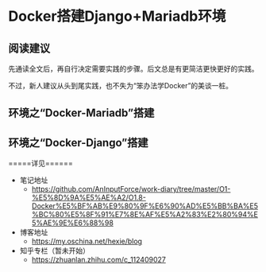 
# Docker搭建Django+Mariadb环境


## 阅读建议

先通读全文后，再自行决定需要实践的步骤。后文总是有更简洁更快更好的实践。

不过，新人建议从头到尾实践，也不失为“笨办法学Docker”的美谈一桩。

## 环境之“Docker-Mariadb”搭建

## 环境之“Docker-Django”搭建

=====详见======
+ 笔记地址         
  + https://github.com/AnInputForce/work-diary/tree/master/O1-%E5%8D%9A%E5%AE%A2/O1.8-Docker%E5%BF%AB%E9%80%9F%E6%90%AD%E5%BB%BA%E5%BC%80%E5%8F%91%E7%8E%AF%E5%A2%83%E2%80%94%E5%AE%9E%E6%88%98
+ 博客地址
  + https://my.oschina.net/hexie/blog
+ 知乎专栏（暂未开始）
  + https://zhuanlan.zhihu.com/c_112409027